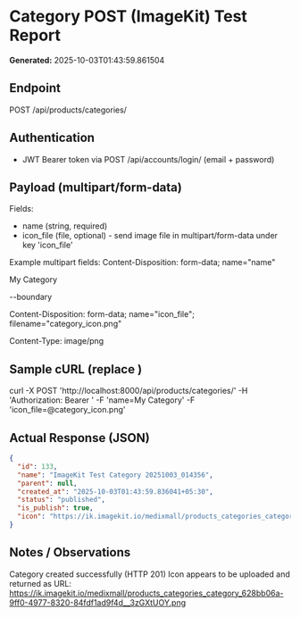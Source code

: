 # Category POST (ImageKit) Test Report

**Generated:** 2025-10-03T01:43:59.861504

## Endpoint

POST /api/products/categories/

## Authentication

- JWT Bearer token via POST /api/accounts/login/ (email + password)

## Payload (multipart/form-data)

Fields:
- name (string, required)
- icon_file (file, optional) - send image file in multipart/form-data under key 'icon_file'

Example multipart fields:
Content-Disposition: form-data; name="name"

My Category
--boundary
Content-Disposition: form-data; name="icon_file"; filename="category_icon.png"
Content-Type: image/png

<binary image bytes>


## Sample cURL (replace <TOKEN>)

curl -X POST 'http://localhost:8000/api/products/categories/' -H 'Authorization: Bearer <TOKEN>' -F 'name=My Category' -F 'icon_file=@category_icon.png'

## Actual Response (JSON)

```json
{
  "id": 133,
  "name": "ImageKit Test Category 20251003_014356",
  "parent": null,
  "created_at": "2025-10-03T01:43:59.836041+05:30",
  "status": "published",
  "is_publish": true,
  "icon": "https://ik.imagekit.io/medixmall/products_categories_category_628bb06a-9ff0-4977-8320-84fdf1ad9f4d__3zGXtUOY.png"
}
```

## Notes / Observations

Category created successfully (HTTP 201)
Icon appears to be uploaded and returned as URL: https://ik.imagekit.io/medixmall/products_categories_category_628bb06a-9ff0-4977-8320-84fdf1ad9f4d__3zGXtUOY.png